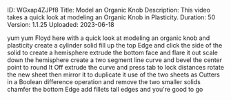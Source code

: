 ID: WGxap4ZJPf8
Title: Model an Organic Knob
Description: This video takes a quick look at modeling an Organic Knob in Plasticity.
Duration: 50
Version: 1.1.25
Uploaded: 2023-06-18

yum yum Floyd here with a quick look at
modeling an organic knob and plasticity
create a cylinder solid fill up the top
Edge and click the side of the solid to
create a hemisphere extrude the bottom
face and flare it out scale down the
hemisphere
create a two segment line curve and
bevel the center point to round It Off
extrude the curve and press tab to lock
distances
rotate the new sheet then mirror it to
duplicate it
use of the two sheets as Cutters in a
Boolean difference operation and remove
the two smaller solids chamfer the
bottom Edge add fillets tall edges and
you're good to go